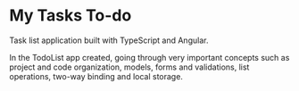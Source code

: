 # My Tasks To-do
Task list application built with TypeScript and Angular.

In the TodoList app created, going through very important concepts such as project and code organization, models, forms and validations, list operations, two-way binding and local storage.
